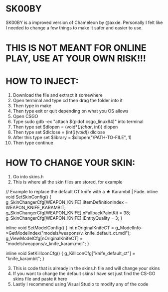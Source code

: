 # SK00BY
SK00BY is a improved version of Chameleon by @axxie. Personally I felt like I needed to change a few things to make it safer and easier to use.

# THIS IS NOT MEANT FOR ONLINE PLAY, USE AT YOUR OWN RISK!!!


# HOW TO INJECT:

1. Download the file and extract it somewhere
2. Open terminal and type cd then drag the folder into it
3. Then type in make
4. Then type exit or quit depending on what you OS allows
5. Open CSGO
6. Type sudo gdb -ex "attach $(pidof csgo_linux64)" into terminal
7. Then type set $dlopen = (void*(*)(char*, int)) dlopen
8. Then type set $dlclose = (int(*)(void*)) dlclose
9. After this type set $library = $dlopen("/PATH-TO-FILE", 1)
10. Then type continue


# HOW TO CHANGE YOUR SKIN:

1. Go into skins.h
2. This is where all the skin files are stored, for example


// Example to replace the default CT knife with a ★ Karambit | Fade.
inline void SetSkinConfig() {
	g_SkinChangerCfg[WEAPON_KNIFE].iItemDefinitionIndex = WEAPON_KNIFE_KARAMBIT;
	g_SkinChangerCfg[WEAPON_KNIFE].nFallbackPaintKit = 38;
	g_SkinChangerCfg[WEAPON_KNIFE].iEntityQuality = 3;
}
 
inline void SetModelConfig() {
	int nOriginalKnifeCT = g_ModelInfo->GetModelIndex("models/weapons/v_knife_default_ct.mdl");
	g_ViewModelCfg[nOriginalKnifeCT] = "models/weapons/v_knife_karam.mdl";
}
 
inline void SetKillIconCfg() {
	g_KillIconCfg["knife_default_ct"] = "knife_karambit";
}

3. This is code that is already in the skins.h file and will change your skins
4. If you want to change the default skins I have set just find the CS-GO skins file and paste it here
5. Lastly I recommend using Visual Studio to modify any of the code
